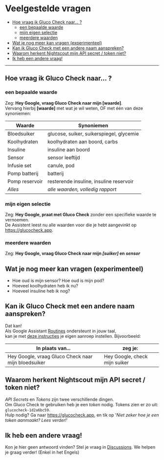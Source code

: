 # Veelgestelde vragen

<!-- START doctoc generated TOC please keep comment here to allow auto update -->
<!-- DON'T EDIT THIS SECTION, INSTEAD RE-RUN doctoc TO UPDATE -->

- [Hoe vraag ik Gluco Check naar... ?](#hoe-vraag-ik-gluco-check-naar-)
  - [een bepaalde waarde](#een-bepaalde-waarde)
  - [mijn eigen selectie](#mijn-eigen-selectie)
  - [meerdere waarden](#meerdere-waarden)
- [Wat je nog meer kan vragen (experimenteel)](#wat-je-nog-meer-kan-vragen-experimenteel)
- [Kan ik Gluco Check met een andere naam aanspreken?](#kan-ik-gluco-check-met-een-andere-naam-aanspreken)
- [Waarom herkent Nightscout mijn API secret / token niet?](#waarom-herkent-nightscout-mijn-api-secret--token-niet)
- [Ik heb een andere vraag!](#ik-heb-een-andere-vraag)

<!-- END doctoc generated TOC please keep comment here to allow auto update -->

---

## Hoe vraag ik Gluco Check naar... ?

### een bepaalde waarde

Zeg: **Hey Google, vraag Gluco Check naar mijn [waarde]**.  
Vervang hierbij **[waarde]** met wat je wil weten, OF met één van deze synoniemen:

| Waarde         | Synoniemen                               |
| -------------- | ---------------------------------------- |
| Bloedsuiker    | glucose, suiker, suikerspiegel, glycemie |
| Koolhydraten   | koolhydraten aan boord, carbs            |
| Insuline       | insuline aan boord                       |
| Sensor         | sensor leeftijd                          |
| Infusie set    | canule, pod                              |
| Pomp batterij  | batterij                                 |
| Pomp reservoir | resterende insuline, insuline reservoir  |
| _Alles_        | _alle waarden, volledig rapport_         |

### mijn eigen selectie

Zeg: **Hey Google, praat met Gluco Check** zonder een specifieke waarde te vernoemen.  
De Assistent leest nu alle waarden voor die je hebt aangevinkt op https://glucocheck.app.

### meerdere waarden

Zeg: **Hey Google, vraag Gluco Check naar mijn _[suiker]_ en _sensor_**

## Wat je nog meer kan vragen (experimenteel)

- Hoe oud is mijn sensor? Hoe oud is mijn pod?
- Hoeveel koolhydraten heb ik nu?
- Hoeveel insuline heb ik nog?

## Kan ik Gluco Check met een andere naam aanspreken?

Dat kan!  
Als Google Assistant [Routines](https://support.google.com/googlenest/answer/7029585?co=GENIE.Platform%3DAndroid&hl=en) ondersteunt in jouw taal,  
kan je met [deze instructies](https://glucocheck.app/assets/routines-setup.mp4) je eigen aanroep instellen. Bijvoorbeeld:

| In plaats van...                                    | zeg je:                       |
| --------------------------------------------------- | ----------------------------- |
| Hey Google, vraag Gluco Check naar mijn bloedsuiker | Hey Google, check mijn suiker |

## Waarom herkent Nightscout mijn API secret / token niet?

_API Secrets_ en _Tokens_ zijn twee verschillende dingen.  
Om Gluco Check te gebruiken heb je een _token_ nodig. Tokens zien er zo uit: `glucocheck-1d2a6bc59`.  
Hulp nodig? Ga naar https://glucocheck.app, en tik op '_Niet zeker hoe je een token aanmaakt? Lees verder!_'

## Ik heb een andere vraag!

Kon je hier geen antwoord vinden? Stel je vraag in [Discussions](https://github.com/nielsmaerten/gluco-check/discussions). We helpen je graag verder! (Enkel in het Engels)
